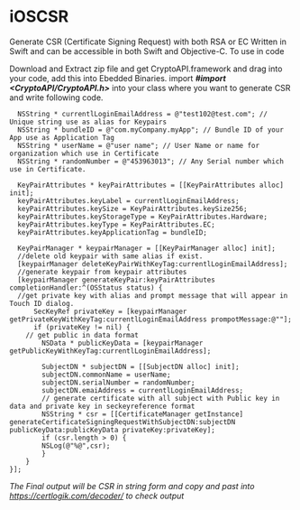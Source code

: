 # iOSCSR
Generate CSR (Certificate Signing Request) with both RSA or EC
Written in Swift and can be accessible in both Swift and Objective-C. 
To use in code

Download and Extract zip file and get CryptoAPI.framework and drag into your code, add this into Ebedded Binaries. 
import ***#import <CryptoAPI/CryptoAPI.h>*** into your class where you want to generate CSR and write following code.

      NSString * currentlLoginEmailAddress = @"test102@test.com"; // Unique string use as alias for Keypairs
      NSString * bundleID = @"com.myCompany.myApp"; // Bundle ID of your App use as Application Tag
      NSString * userName = @"user name"; // User Name or name for organization which use in Certificate
      NSString * randomNumber = @"453963013"; // Any Serial number which use in Certificate.

      KeyPairAttributes * keyPairAttributes = [[KeyPairAttributes alloc] init];
      keyPairAttributes.keyLabel = currentlLoginEmailAddress;
      keyPairAttributes.keySize = KeyPairAttributes.keySize256;
      keyPairAttributes.keyStorageType = KeyPairAttributes.Hardware;
      keyPairAttributes.keyType = KeyPairAttributes.EC;
      keyPairAttributes.keyApplicationTag = bundleID;

      KeyPairManager * keypairManager = [[KeyPairManager alloc] init];
      //delete old keypair with same alias if exist.
      [keypairManager deleteKeyPairWithKeyTag:currentlLoginEmailAddress];
      //generate keypair from keypair attributes
      [keypairManager generateKeyPair:keyPairAttributes completionHandler:^(OSStatus status) {
      //get private key with alias and prompt message that will appear in Touch ID dialog.
          SecKeyRef privateKey = [keypairManager getPrivateKeyWithKeyTag:currentlLoginEmailAddress prompotMessage:@""];
          if (privateKey != nil) {
        // get public in data format 
            NSData * publicKeyData = [keypairManager getPublicKeyWithKeyTag:currentlLoginEmailAddress];
            
            SubjectDN * subjectDN = [[SubjectDN alloc] init];
            subjectDN.commonName = userName;
            subjectDN.serialNumber = randomNumber;
            subjectDN.emaiAddress = currentlLoginEmailAddress;
            // generate certificate with all subject with Public key in data and private key in seckeyreference format
            NSString * csr = [[CertificateManager getInstance] generateCertificateSigningRequestWithSubjectDN:subjectDN publicKeyData:publicKeyData privateKey:privateKey];
            if (csr.length > 0) {
            NSLog(@"%@",csr);
            }
        }
    }];

*The Final output will be CSR in string form and copy and past into https://certlogik.com/decoder/ to check output*
